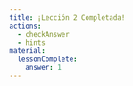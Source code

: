 ```yaml
---
title: ¡Lección 2 Completada!
actions:
  - checkAnswer
  - hints
material:
  lessonComplete:
    answer: 1
---
```

